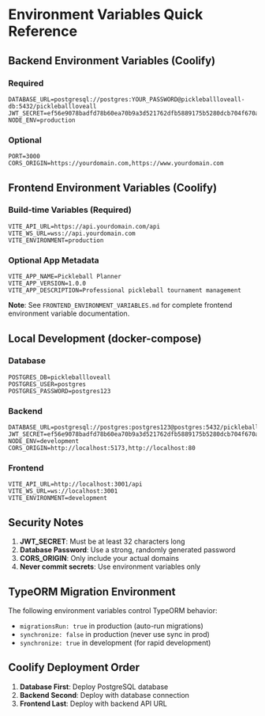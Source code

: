 # Environment Variables Quick Reference

## Backend Environment Variables (Coolify)

### Required

```env
DATABASE_URL=postgresql://postgres:YOUR_PASSWORD@pickleballloveall-db:5432/pickleballloveall
JWT_SECRET=ef56e9078badfd78b60ea70b9a3d521762dfb5889175b5280dcb704f670a123bd6f782d3a0244eb0db9bf6e2395f610d1d1b3fe50e00ce3f1ae91e5d5bee0b9f
NODE_ENV=production
```

### Optional

```env
PORT=3000
CORS_ORIGIN=https://yourdomain.com,https://www.yourdomain.com
```

## Frontend Environment Variables (Coolify)

### Build-time Variables (Required)

```env
VITE_API_URL=https://api.yourdomain.com/api
VITE_WS_URL=wss://api.yourdomain.com
VITE_ENVIRONMENT=production
```

### Optional App Metadata

```env
VITE_APP_NAME=Pickleball Planner
VITE_APP_VERSION=1.0.0
VITE_APP_DESCRIPTION=Professional pickleball tournament management
```

**Note**: See `FRONTEND_ENVIRONMENT_VARIABLES.md` for complete frontend environment variable documentation.

## Local Development (docker-compose)

### Database

```env
POSTGRES_DB=pickleballloveall
POSTGRES_USER=postgres
POSTGRES_PASSWORD=postgres123
```

### Backend

```env
DATABASE_URL=postgresql://postgres:postgres123@postgres:5432/pickleballloveall
JWT_SECRET=ef56e9078badfd78b60ea70b9a3d521762dfb5889175b5280dcb704f670a123bd6f782d3a0244eb0db9bf6e2395f610d1d1b3fe50e00ce3f1ae91e5d5bee0b9f
NODE_ENV=development
CORS_ORIGIN=http://localhost:5173,http://localhost:80
```

### Frontend

```env
VITE_API_URL=http://localhost:3001/api
VITE_WS_URL=ws://localhost:3001
VITE_ENVIRONMENT=development
```

## Security Notes

1. **JWT_SECRET**: Must be at least 32 characters long
2. **Database Password**: Use a strong, randomly generated password
3. **CORS_ORIGIN**: Only include your actual domains
4. **Never commit secrets**: Use environment variables only

## TypeORM Migration Environment

The following environment variables control TypeORM behavior:

- `migrationsRun: true` in production (auto-run migrations)
- `synchronize: false` in production (never use sync in prod)
- `synchronize: true` in development (for rapid development)

## Coolify Deployment Order

1. **Database First**: Deploy PostgreSQL database
2. **Backend Second**: Deploy with database connection
3. **Frontend Last**: Deploy with backend API URL
